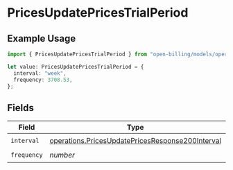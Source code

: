 # PricesUpdatePricesTrialPeriod

## Example Usage

```typescript
import { PricesUpdatePricesTrialPeriod } from "open-billing/models/operations";

let value: PricesUpdatePricesTrialPeriod = {
  interval: "week",
  frequency: 3708.53,
};
```

## Fields

| Field                                                                                                                | Type                                                                                                                 | Required                                                                                                             | Description                                                                                                          |
| -------------------------------------------------------------------------------------------------------------------- | -------------------------------------------------------------------------------------------------------------------- | -------------------------------------------------------------------------------------------------------------------- | -------------------------------------------------------------------------------------------------------------------- |
| `interval`                                                                                                           | [operations.PricesUpdatePricesResponse200Interval](../../models/operations/pricesupdatepricesresponse200interval.md) | :heavy_check_mark:                                                                                                   | N/A                                                                                                                  |
| `frequency`                                                                                                          | *number*                                                                                                             | :heavy_check_mark:                                                                                                   | N/A                                                                                                                  |